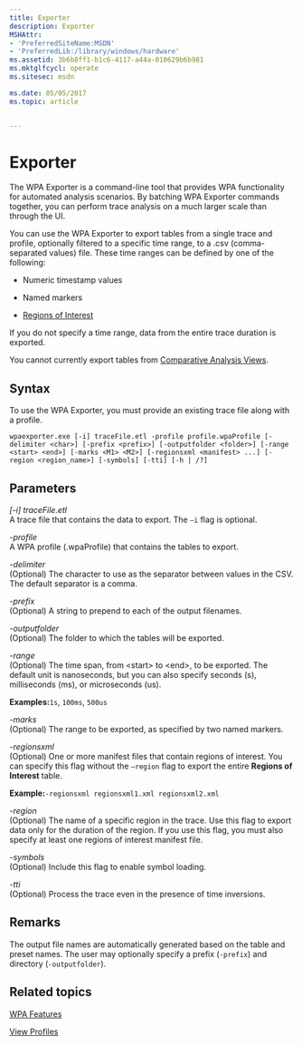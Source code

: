 ```yaml
---
title: Exporter
description: Exporter
MSHAttr:
- 'PreferredSiteName:MSDN'
- 'PreferredLib:/library/windows/hardware'
ms.assetid: 3b6b8ff1-b1c6-4117-a44a-010629b6b981
ms.mktglfcycl: operate
ms.sitesec: msdn

ms.date: 05/05/2017
ms.topic: article


---
```


# Exporter


The WPA Exporter is a command-line tool that provides WPA functionality for automated analysis scenarios. By batching WPA Exporter commands together, you can perform trace analysis on a much larger scale than through the UI.

You can use the WPA Exporter to export tables from a single trace and profile, optionally filtered to a specific time range, to a .csv (comma-separated values) file. These time ranges can be defined by one of the following:

-   Numeric timestamp values

-   Named markers

-   [Regions of Interest](regions-of-interest.md)

If you do not specify a time range, data from the entire trace duration is exported.

You cannot currently export tables from [Comparative Analysis Views](comparative-analysis-views.md).

## Syntax


To use the WPA Exporter, you must provide an existing trace file along with a profile.

`wpaexporter.exe [-i] traceFile.etl -profile profile.wpaProfile [-delimiter <char>] [-prefix <prefix>] [-outputfolder <folder>] [-range <start> <end>] [-marks <M1> <M2>] [-regionsxml <manifest> ...] [-region <region_name>] [-symbols] [-tti] [-h | /?]`

## Parameters


<a href="" id="--i--tracefile-etl"></a>*\[-i\] traceFile.etl*  
A trace file that contains the data to export. The `–i` flag is optional.

<a href="" id="-profile"></a>*-profile*  
A WPA profile (.wpaProfile) that contains the tables to export.

<a href="" id="-delimiter"></a>*-delimiter*  
(Optional) The character to use as the separator between values in the CSV. The default separator is a comma.

<a href="" id="-prefix"></a>*-prefix*  
(Optional) A string to prepend to each of the output filenames.

<a href="" id="-outputfolder"></a>*-outputfolder*  
(Optional) The folder to which the tables will be exported.

<a href="" id="-range"></a>*-range*  
(Optional) The time span, from &lt;start&gt; to &lt;end&gt;, to be exported. The default unit is nanoseconds, but you can also specify seconds (s), milliseconds (ms), or microseconds (us).

**Examples:**`1s`, `100ms`, `500us`

<a href="" id="-marks"></a>*-marks*  
(Optional) The range to be exported, as specified by two named markers.

<a href="" id="-regionsxml"></a>*-regionsxml*  
(Optional) One or more manifest files that contain regions of interest. You can specify this flag without the `–region` flag to export the entire **Regions of Interest** table.

**Example:**`-regionsxml regionsxml1.xml regionsxml2.xml`

<a href="" id="-region"></a>*-region*  
(Optional) The name of a specific region in the trace. Use this flag to export data only for the duration of the region. If you use this flag, you must also specify at least one regions of interest manifest file.

<a href="" id="-symbols"></a>*-symbols*  
(Optional) Include this flag to enable symbol loading.

<a href="" id="-tti"></a>*-tti*  
(Optional) Process the trace even in the presence of time inversions.

## Remarks


The output file names are automatically generated based on the table and preset names. The user may optionally specify a prefix (`-prefix`) and directory (`-outputfolder`).

## Related topics


[WPA Features](wpa-features.md)

[View Profiles](view-profiles.md)

 

 







